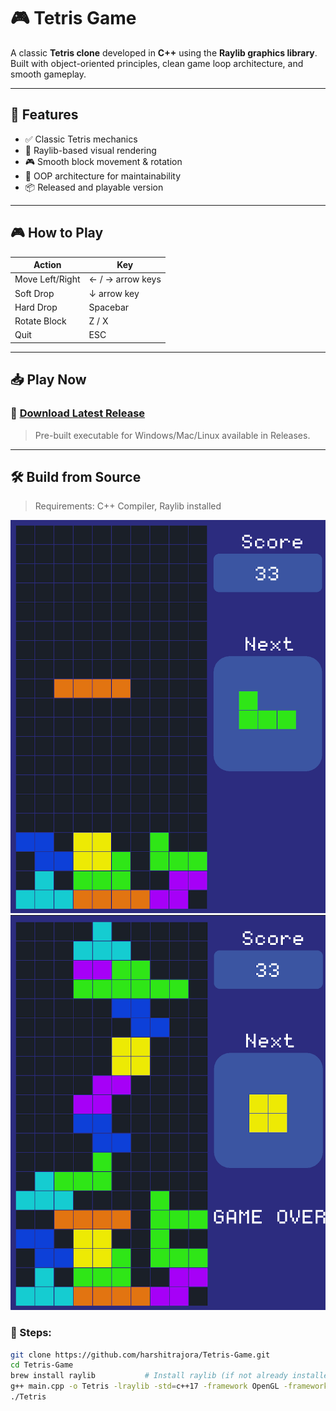 # 🎮 Tetris Game

A classic **Tetris clone** developed in **C++** using the **Raylib graphics library**. Built with object-oriented principles, clean game loop architecture, and smooth gameplay.

---

## 🚀 Features

- ✅ Classic Tetris mechanics  
- 🎨 Raylib-based visual rendering  
- 🎮 Smooth block movement & rotation  
- 🧠 OOP architecture for maintainability  
- 📦 Released and playable version

---

## 🎮 How to Play

| Action           | Key               |
|------------------|-------------------|
| Move Left/Right  | ← / → arrow keys  |
| Soft Drop        | ↓ arrow key       |
| Hard Drop        | Spacebar          |
| Rotate Block     | Z / X             |
| Quit             | ESC               |

---

## 📥 Play Now

### 🔗 [Download Latest Release](https://github.com/harshitrajora/Tetris-Game/releases)

> Pre-built executable for Windows/Mac/Linux available in Releases.

---



## 🛠️ Build from Source

> Requirements: C++ Compiler, Raylib installed

![Gameplay](assets/Gameplay.png)
![Game Over](assets/Gameover.png)

### 🔧 Steps:
```bash
git clone https://github.com/harshitrajora/Tetris-Game.git
cd Tetris-Game
brew install raylib           # Install raylib (if not already installed)
g++ main.cpp -o Tetris -lraylib -std=c++17 -framework OpenGL -framework Cocoa -framework IOKit -framework CoreAudio
./Tetris
